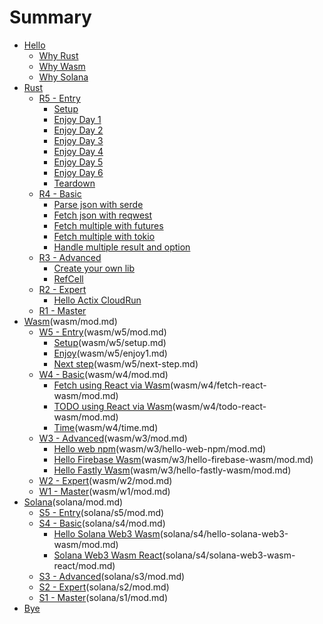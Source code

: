 # Summary

- [Hello](hello/mod.md)
  - [Why Rust](hello/why-rust.md)
  - [Why Wasm](hello/why-wasm.md)
  - [Why Solana](hello/why-solana.md)
- [Rust](rust/mod.md)
  - [R5 - Entry](rust/r5/mod.md)
    - [Setup](rust/r5/setup.md)
    - [Enjoy Day 1](rust/r5/enjoy1.md)
    - [Enjoy Day 2](rust/r5/enjoy2.md)
    - [Enjoy Day 3](rust/r5/enjoy3.md)
    - [Enjoy Day 4](rust/r5/enjoy4.md)
    - [Enjoy Day 5](rust/r5/enjoy5.md)
    - [Enjoy Day 6](rust/r5/enjoy6.md)
    - [Teardown](rust/r5/teardown.md)
  - [R4 - Basic](rust/r4/mod.md)
    - [Parse json with serde](rust/r4/10-parse-json-serde.md)
    - [Fetch json with reqwest](rust/r4/20-fetch-json-reqwest.md)
    - [Fetch multiple with futures](rust/r4/30-fetch-multiple-futures.md)
    - [Fetch multiple with tokio](rust/r4/31-fetch-multiple-tokio.md)
    - [Handle multiple result and option](rust/r4/40-handle-multiple-result-option.md)
  - [R3 - Advanced](rust/r3/mod.md)
    - [Create your own lib](rust/r3/create-lib.md)
    - [RefCell](rust/r3/refcell.md)
  - [R2 - Expert](rust/r2/mod.md)
    - [Hello Actix CloudRun](rust/r2/hello-actix-cloudrun.md)
  - [R1 - Master](rust/r1/mod.md)
- [Wasm]()(wasm/mod.md)
  - [W5 - Entry]()(wasm/w5/mod.md)
    - [Setup]()(wasm/w5/setup.md)
    - [Enjoy]()(wasm/w5/enjoy1.md)
    - [Next step]()(wasm/w5/next-step.md)
  - [W4 - Basic]()(wasm/w4/mod.md)
    - [Fetch using React via Wasm]()(wasm/w4/fetch-react-wasm/mod.md)
    - [TODO using React via Wasm]()(wasm/w4/todo-react-wasm/mod.md)
    - [Time]()(wasm/w4/time.md)
  - [W3 - Advanced]()(wasm/w3/mod.md)
    - [Hello web npm]()(wasm/w3/hello-web-npm/mod.md)
    - [Hello Firebase Wasm]()(wasm/w3/hello-firebase-wasm/mod.md)
    - [Hello Fastly Wasm]()(wasm/w3/hello-fastly-wasm/mod.md)
  - [W2 - Expert]()(wasm/w2/mod.md)
  - [W1 - Master]()(wasm/w1/mod.md)
- [Solana]()(solana/mod.md)
  - [S5 - Entry]()(solana/s5/mod.md)
  - [S4 - Basic]()(solana/s4/mod.md)
    - [Hello Solana Web3 Wasm]()(solana/s4/hello-solana-web3-wasm/mod.md)
    - [Solana Web3 Wasm React]()(solana/s4/solana-web3-wasm-react/mod.md)
  - [S3 - Advanced]()(solana/s3/mod.md)
  - [S2 - Expert]()(solana/s2/mod.md)
  - [S1 - Master]()(solana/s1/mod.md)
- [Bye](bye.md)
